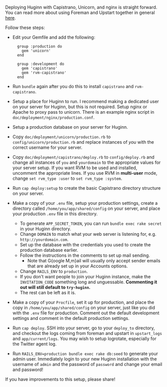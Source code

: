 Deploying Huginn with Capistrano, Unicorn, and nginx is straight forward.  You can read more about using Foreman and Upstart together in general [here](http://michaelvanrooijen.com/articles/2011/06/08-managing-and-monitoring-your-ruby-application-with-foreman-and-upstart/).

Follow these steps:

* Edit your Gemfile and add the following:

        group :production do
          gem 'unicorn'
        end
        
        group :development do
          gem 'capistrano'
          gem 'rvm-capistrano'
        end

* Run `bundle` again after you do this to install `capistrano` and `rvm-capistrano`.
* Setup a place for Huginn to run.  I recommend making a dedicated user on your server for Huginn, but this is not required.  Setup nginx or Apache to proxy pass to unicorn.  There is an example nginx script in `doc/deployment/nginx/production.conf`.
* Setup a production database on your server for Huginn.
* Copy `doc/deployment/unicorn/production.rb` to `config/unicorn/production.rb` and replace instances of *you* with the correct username for your server.
* Copy `doc/deployment/capistrano/deploy.rb` to `config/deploy.rb` and change all instances of `you` and `yourdomain` to the appropriate values for your server setup.  If you want RVM to be used and installed, uncomment the appropriate lines. If you use RVM in **multi-user** mode, change `set rvm_type :user` to `set rvm_type :system`.
* Run `cap deploy:setup` to create the basic Capistrano directory structure on your server.
* Make a copy of your `.env` file, setup your production settings, create a directory called `/home/you/app/shared/config` on your server, and place your production `.env` file in this directory.
  * To generate `APP_SECRET_TOKEN`, you can run `bundle exec rake secret` in your Huginn directory.
  * Change `DOMAIN` to match what your web server is listening for, e.g. `http://yourdomain.com`.
  * Set up the database with the credentials you used to create the production database earlier.
  * Follow the instructions in the comments to set up mail sending.
    * Note that G{oogle M,m}ail will usually only accept sender emails that are already set up in your Accounts options.
  * Change `RAILS_ENV` to `production`.
  * If you don't want people to join your Huginn instance, make the `INVITATION_CODE` something long and unguessable. **Commenting it out will still default to `try-huginn`.**
  * The rest can be left as it is.
* Make a copy of your `Procfile`, set it up for production, and place the copy in `/home/you/app/shared/config` on your server, just like you did with the `.env` file for production. Comment out the default development settings and comment in the default production settings.
* Run `cap deploy`.  SSH into your server, go to your `deploy_to` directory, and checkout the logs coming from foreman and upstart in `upstart_logs` and `app/current/logs`.  You may wish to setup logrotate, especially for the Twitter agent log.
* Run `RAILS_ENV=production bundle exec rake db:seed` to generate your admin user.  Immediately login to your new Huginn installation with the username of `admin` and the password of `password` and change your email and password!

If you have improvements to this setup, please share!